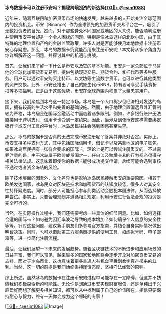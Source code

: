 **冰岛数据卡可以注册币安吗？揭秘跨境投资的新选择[[TG💪+ @esim1088](https://t.me/s/esim1088)]**

近年来，随着互联网和加密货币市场的快速发展，越来越多的人开始关注全球范围内的投资机会。币安（Binance）作为全球领先的加密货币交易平台之一，吸引了无数投资者的目光。然而，对于那些身处不同国家或地区的人来说，能否顺利注册并使用币安平台却是一个令人困扰的问题。特别是像冰岛这样的北欧小国，由于其特殊的地理位置和严格的金融监管政策，许多人对是否能够使用本地数据卡注册币安心存疑虑。那么，冰岛的数据卡究竟能否用来注册币安呢？本文将从多个角度为你详细解答这一问题，并探讨其中的机遇与挑战。

首先，让我们来了解一下什么是币安以及它的基本功能。币安是一家总部位于马耳他的全球化加密货币交易所，提供包括现货交易、期货合约、杠杆代币等多种服务。用户可以通过币安购买比特币、以太坊等主流数字货币，也可以进行其他类型的资产交换。此外，币安还推出了自己的原生代币BNB，持有者可享受手续费折扣等多项福利。正是由于这些优势，币安在全球范围内积累了大量忠实用户。

接下来，我们聚焦到冰岛这一特定市场。冰岛是一个人口稀少但经济相对发达的岛国，拥有较高的生活水平和完善的基础设施。然而，由于地理位置偏远且外汇管制较为严格，冰岛居民在国际金融活动中面临着诸多限制。例如，许多银行账户无法直接用于跨境支付，信用卡也受到一定约束。因此，当涉及到像币安这样需要绑定银行卡或支付工具的平台时，冰岛居民往往会感到困惑甚至失望。

那么，冰岛的数据卡是否真的无法完成币安注册呢？答案并非绝对否定。实际上，币安支持多种支付方式，其中包括国际信用卡、借记卡以及某些地区的电子钱包。如果冰岛居民拥有一张符合要求的国际卡，理论上是可以尝试注册币安的。不过需要注意的是，由于冰岛属于欧盟成员国之一，任何涉及跨境交易的行为都必须遵守相关法律法规。这意味着即使你的数据卡能够成功提交申请，后续可能会遇到审核不通过或者资金冻结的风险。

除了技术层面的因素外，文化差异也是影响冰岛居民接触币安的重要原因。相较于欧美发达国家，冰岛民众对区块链技术和加密货币的认知度较低，很多人对其安全性持怀疑态度。同时，部分人可能担心参与此类活动会触犯本国法律，从而选择放弃尝试。事实上，只要合理规划并遵循相关规定，利用币安进行合法合规的投资是完全可行的。

当然，在实际操作过程中，我们还需要考虑一些具体的细节问题。比如，如何选择合适的国际卡？如何避免因汇率波动导致的成本增加？如何确保个人信息的安全性等等。针对这些问题，建议新手朋友们多参考官方指南，并结合自身实际情况做出明智决策。同时，也可以借助第三方服务商提供的便利工具，如虚拟号码、电子邮箱等，进一步简化注册流程。

最后，让我们展望一下未来的发展趋势。随着区块链技术的不断进步和应用场景的日益丰富，我们可以预见，越来越多的国家和地区将会逐步开放对加密货币交易的支持。而对于冰岛而言，这也意味着更多普通人有机会享受到数字资产带来的红利。当然，这一切的前提是我们始终秉持谨慎态度，坚持守法经营的原则。

综上所述，虽然冰岛的数据卡在注册币安的过程中可能存在一定障碍，但这并不妨碍我们积极探索新的可能性。无论你是想通过币安实现财富增值，还是单纯出于兴趣爱好而想了解更多相关知识，都可以从中找到属于自己的价值所在。相信只要保持耐心与毅力，终有一天你会成为这个领域的专家！

[[TG💪+ @esim1088](https://t.me/s/esim1088) ![Image](https://i.postimg.cc/4NQfJmqS/Snipaste-2025-05-13-00-14-12.png)]